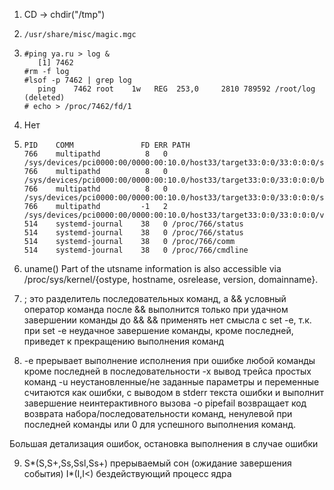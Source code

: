 1. CD -> chdir("/tmp")
   
2. ```/usr/share/misc/magic.mgc```
   
3. ```
   #ping ya.ru > log &
      [1] 7462
   #rm -f log
   #lsof -p 7462 | grep log
      ping    7462 root    1w   REG  253,0     2810 789592 /root/log (deleted)
   # echo > /proc/7462/fd/1
   ```
   
4. Нет
   
5. ```
   PID    COMM               FD ERR PATH
   766    multipathd          8   0 /sys/devices/pci0000:00/0000:00:10.0/host33/target33:0:0/33:0:0:0/state
   766    multipathd          8   0 /sys/devices/pci0000:00/0000:00:10.0/host33/target33:0:0/33:0:0:0/block/sdb/size
   766    multipathd          8   0 /sys/devices/pci0000:00/0000:00:10.0/host33/target33:0:0/33:0:0:0/state
   766    multipathd         -1   2 /sys/devices/pci0000:00/0000:00:10.0/host33/target33:0:0/33:0:0:0/vpd_pg80
   514    systemd-journal    38   0 /proc/766/status
   514    systemd-journal    38   0 /proc/766/status
   514    systemd-journal    38   0 /proc/766/comm
   514    systemd-journal    38   0 /proc/766/cmdline
   ```

6. uname() 
   Part of the utsname information is also accessible via /proc/sys/kernel/{ostype, hostname, osrelease, version, domainname}.  

7. ;  это разделитель последовательных команд, а && условный оператор
   команда после && выполнится только при удачном завершении команды до &&
   && применять нет смысла с set -e, т.к. при set -e неудачное завершение команды, кроме последней, приведет к прекращению выполнения команд

8.  -e прерывает выполнение исполнения при ошибке любой команды кроме последней в последовательности 
   -x вывод трейса простых команд 
   -u неустановленные/не заданные параметры и переменные считаются как ошибки, с выводом в stderr текста ошибки и выполнит завершение неинтерактивного вызова
   -o pipefail возвращает код возврата набора/последовательности команд, ненулевой при последней команды или 0 для успешного выполнения команд.

   Большая детализация ошибок, остановка выполнения в случае ошибки

9. S*(S,S+,Ss,Ssl,Ss+) прерываемый сон (ожидание завершения события)
   I*(I,I<) бездействующий процесс ядра   

